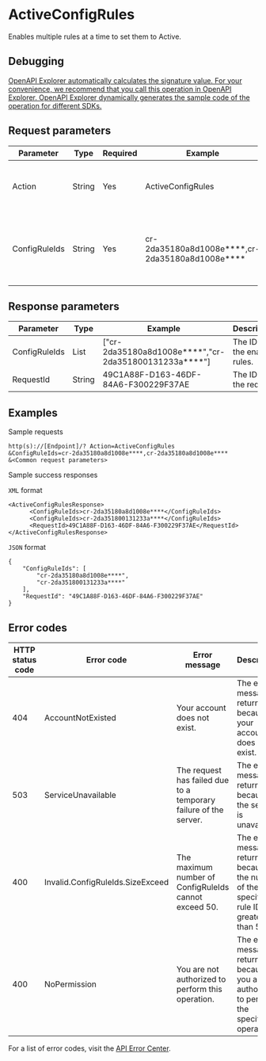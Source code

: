 # ActiveConfigRules

Enables multiple rules at a time to set them to Active.

## Debugging

[OpenAPI Explorer automatically calculates the signature value. For your convenience, we recommend that you call this operation in OpenAPI Explorer. OpenAPI Explorer dynamically generates the sample code of the operation for different SDKs.](https://api.aliyun.com/#product=Config&api=ActiveConfigRules&type=RPC&version=2019-01-08)

## Request parameters

|Parameter|Type|Required|Example|Description|
|---------|----|--------|-------|-----------|
|Action|String|Yes|ActiveConfigRules|The operation that you want to perform. Set the value to ActiveConfigRules. |
|ConfigRuleIds|String|Yes|cr-2da35180a8d1008e\*\*\*\*,cr-2da35180a8d1008e\*\*\*\*|The IDs of the rules. Separate multiple rule IDs with commas \(,\). You can specify a maximum of 50 rule IDs at a time. |

## Response parameters

|Parameter|Type|Example|Description|
|---------|----|-------|-----------|
|ConfigRuleIds|List|\["cr-2da35180a8d1008e\*\*\*\*","cr-2da351800131233a\*\*\*\*"\]|The IDs of the enabled rules. |
|RequestId|String|49C1A88F-D163-46DF-84A6-F300229F37AE|The ID of the request. |

## Examples

Sample requests

```
http(s)://[Endpoint]/? Action=ActiveConfigRules
&ConfigRuleIds=cr-2da35180a8d1008e****,cr-2da35180a8d1008e****
&<Common request parameters>
```

Sample success responses

`XML` format

```
<ActiveConfigRulesResponse>
      <ConfigRuleIds>cr-2da35180a8d1008e****</ConfigRuleIds>
      <ConfigRuleIds>cr-2da351800131233a****</ConfigRuleIds>
      <RequestId>49C1A88F-D163-46DF-84A6-F300229F37AE</RequestId>
</ActiveConfigRulesResponse>
```

`JSON` format

```
{
    "ConfigRuleIds": [
        "cr-2da35180a8d1008e****",
        "cr-2da351800131233a****"
    ],
    "RequestId": "49C1A88F-D163-46DF-84A6-F300229F37AE"
}
```

## Error codes

|HTTP status code|Error code|Error message|Description|
|----------------|----------|-------------|-----------|
|404|AccountNotExisted|Your account does not exist.|The error message returned because your account does not exist.|
|503|ServiceUnavailable|The request has failed due to a temporary failure of the server.|The error message returned because the service is unavailable.|
|400|Invalid.ConfigRuleIds.SizeExceed|The maximum number of ConfigRuleIds cannot exceed 50.|The error message returned because the number of the specified rule IDs is greater than 50.|
|400|NoPermission|You are not authorized to perform this operation.|The error message returned because you are not authorized to perform the specified operation.|

For a list of error codes, visit the [API Error Center](https://error-center.alibabacloud.com/status/product/Config).

